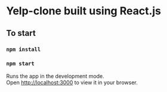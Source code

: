 # Yelp-clone built using React.js

## To start

### `npm install`

### `npm start`

Runs the app in the development mode.\
Open [http://localhost:3000](http://localhost:3000) to view it in your browser.

